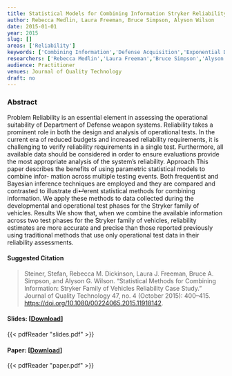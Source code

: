 ```yaml
---
title: Statistical Models for Combining Information Stryker Reliability Case Study
author: Rebecca Medlin, Laura Freeman, Bruce Simpson, Alyson Wilson
date: 2015-01-01
year: 2015
slug: []
areas: ['Reliability']
keywords: ['Combining Information','Defense Acquisition','Exponential Distribution','Reliability','Weibull Distribution']
researchers: ['Rebecca Medlin','Laura Freeman','Bruce Simpson','Alyson Wilson']
audience: Practitioner
venues: Journal of Quality Technology
draft: no
---
```




### Abstract
Problem  Reliability is an essential element in assessing the operational suitability of Department of Defense weapon systems. Reliability takes a prominent role in both the design and analysis of operational tests. In the current era of reduced budgets and increased reliability requirements, it is challenging to verify reliability requirements in a single test. Furthermore, all available data should be considered in order to ensure evaluations provide the most appropriate analysis of the system’s reliability. Approach  This paper describes the benefits of using parametric statistical models to combine infor- mation across multiple testing events. Both frequentist and Bayesian inference techniques are employed and they are compared and contrasted to illustrate di↵erent statistical methods for combining information. We apply these methods to data collected during the developmental and operational test phases for the Stryker family of vehicles. Results  We show that, when we combine the available information across two test phases for the Stryker family of vehicles, reliability estimates are more accurate and precise than those reported previously using traditional methods that use only operational test data in their reliability assessments.

#### Suggested Citation
> Steiner, Stefan, Rebecca M. Dickinson, Laura J. Freeman, Bruce A. Simpson, and Alyson G. Wilson. “Statistical Methods for Combining Information: Stryker Family of Vehicles Reliability Case Study.” Journal of Quality Technology 47, no. 4 (October 2015): 400–415. https://doi.org/10.1080/00224065.2015.11918142.

#### Slides: [[Download](slides.pdf)]
{{< pdfReader "slides.pdf" >}}

#### Paper: [[Download](paper.pdf)]
{{< pdfReader "paper.pdf" >}}


